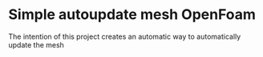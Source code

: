 # Simple autoupdate mesh OpenFoam
The intention of this project creates an automatic way to automatically update the mesh
